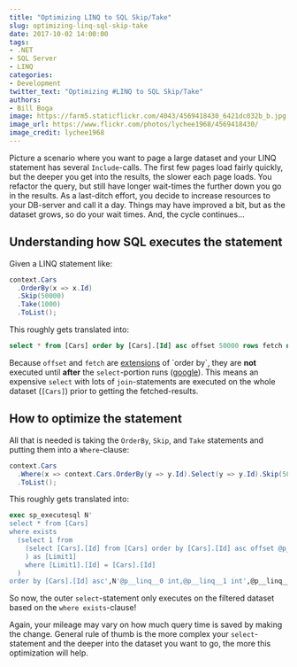 ```yaml
---
title: "Optimizing LINQ to SQL Skip/Take"
slug: optimizing-linq-sql-skip-take
date: 2017-10-02 14:00:00
tags:
- .NET
- SQL Server
- LINQ
categories:
- Development
twitter_text: "Optimizing #LINQ to SQL Skip/Take"
authors: 
- Bill Boga
image: https://farm5.staticflickr.com/4043/4569418430_6421dc032b_b.jpg
image_url: https://www.flickr.com/photos/lychee1968/4569418430/
image_credit: lychee1968
---
```


Picture a scenario where you want to page a large dataset and your LINQ statement has several `Include`-calls. The first few pages load fairly quickly, but the deeper you get into the results, the slower each page loads. You refactor the query, but still have longer wait-times the further down you go in the results. As a last-ditch effort, you decide to increase resources to your DB-server and call it a day. Things may have improved a bit, but as the dataset grows, so do your wait times. And, the cycle continues...

## Understanding how SQL executes the statement

Given a LINQ statement like:

```csharp
context.Cars
  .OrderBy(x => x.Id)
  .Skip(50000)
  .Take(1000)
  .ToList();
```

This roughly gets translated into:

```sql
select * from [Cars] order by [Cars].[Id] asc offset 50000 rows fetch next 1000 rows only;
```

Because `offset` and `fetch` are [extensions](https://technet.microsoft.com/en-us/library/gg699618(v=sql.110).aspx) of `order by`, they are **not** executed until **after** the `select`-portion runs ([google](https://www.google.com/search?q=mssql+execution+order)). This means an expensive `select` with lots of `join`-statements are executed on the whole dataset (`[Cars]`) prior to getting the fetched-results.

## How to optimize the statement

All that is needed is taking the `OrderBy`, `Skip`, and `Take` statements and putting them into a `Where`-clause:

```csharp
context.Cars
  .Where(x => context.Cars.OrderBy(y => y.Id).Select(y => y.Id).Skip(50000).Take(1000).Contains(x.Id))
  .ToList();
```

This roughly gets translated into:

```sql
exec sp_executesql N'
select * from [Cars]
where exists
  (select 1 from
    (select [Cars].[Id] from [Cars] order by [Cars].[Id] asc offset @p__linq__0 rows fetch next @p__linq__1 rows only
    ) as [Limit1]
    where [Limit1].[Id] = [Cars].[Id]
  )
order by [Cars].[Id] asc',N'@p__linq__0 int,@p__linq__1 int',@p__linq__0=50000,@p__linq__1=1000
```

So now, the outer `select`-statement only executes on the filtered dataset based on the `where exists`-clause!

Again, your mileage may vary on how much query time is saved by making the change. General rule of thumb is the more complex your `select`-statement and the deeper into the dataset you want to go, the more this optimization will help.
